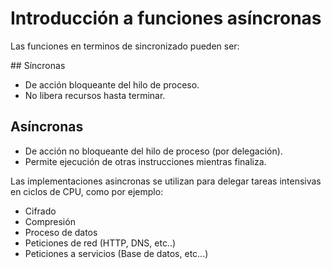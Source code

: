 # Introducción a funciones asíncronas

Las funciones en terminos de sincronizado pueden ser:

## Síncronas

- De acción bloqueante del hilo de proceso.
- No libera recursos hasta terminar.

## Asíncronas

- De acción no bloqueante del hilo de proceso (por delegación).
- Permite ejecución de otras instrucciones mientras finaliza.

Las implementaciones asincronas se utilizan para delegar tareas intensivas
en ciclos de CPU, como por ejemplo:

- Cifrado
- Compresión
- Proceso de datos
- Peticiones de red (HTTP, DNS, etc..)
- Peticiones a servicios (Base de datos, etc...)